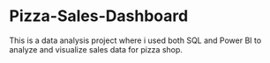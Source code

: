 # Pizza-Sales-Dashboard
This is a data analysis  project where i used both SQL and Power BI to analyze and visualize sales data for pizza shop.
